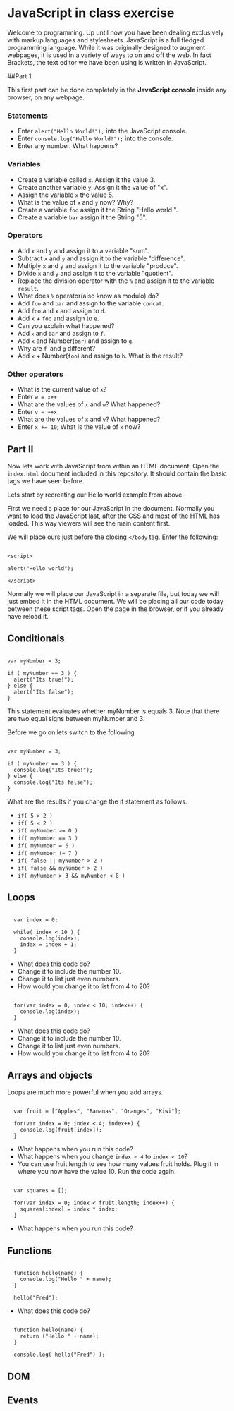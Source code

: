 # JavaScript in class exercise

Welcome to programming. Up until now you have been dealing exclusively with markup languages and stylesheets. JavaScript is a full fledged programming language. While it was originally designed to augment webpages, it is used in a variety of ways to on and off the web. In fact Brackets, the text editor we have been using is written in JavaScript.

##Part 1

This first part can be done completely in the **JavaScript console** inside any browser, on any webpage.

### Statements
* Enter <code>alert("Hello World!");</code> into the JavaScript console.
* Enter <code>console.log("Hello World!");</code> into the console.
* Enter any number. What happens?

### Variables

* Create a variable called <code>x</code>. Assign it the value 3.
* Create another variable <code>y</code>. Assign it the value of "x".
* Assign the variable <code>x</code> the value 5. 
* What is the value of <code>x</code> and <code>y</code> now? Why?
* Create a variable <code>foo</code> assign it the String "Hello world ".
* Create a variable <code>bar</code> assign it the String "5".

### Operators

* Add <code>x</code> and <code>y</code> and assign it to a variable "sum".
* Subtract <code>x</code> and <code>y</code> and assign it to the variable "difference".
* Multiply <code>x</code> and <code>y</code> and assign it to the variable "produce".
* Divide <code>x</code> and <code>y</code> and assign it to the variable "quotient".
* Replace the division operator with the <code>%</code> and assign it to the variable <code>result</code>.
* What does <code>%</code> operator(also know as modulo) do?
* Add <code>foo</code> and <code>bar</code> and assign to the variable <code>concat</code>.
* Add <code>foo</code> and <code>x</code> and assign to <code>d</code>.
* Add <code>x</code> + <code>foo</code> and assign to <code>e</code>.
* Can you explain what happened?
* Add <code><code>x</code></code> and <code>bar</code> and assign to <code>f</code>.
* Add <code>x</code> and Number(<code>bar</code>) and assign to <code>g</code>.
* Why are <code>f </code>and <code>g</code> different?
* Add <code>x</code> + Number(<code>foo</code>) and assign to <code>h</code>. What is the result?

### Other operators

* What is the current value of <code>x</code>?
* Enter <code>w = x++</code>
* What are the values of <code>x</code> and <code>w</code>? What happened?
* Enter <code>v = ++x</code>
* What are the values of <code>x</code> and <code>v</code>? What happened?
* Enter <code>x += 10</code>; What is the value of <code>x</code> now?

## Part II

Now lets work with JavaScript from within an HTML document. Open the <code>index.html</code> document included in this repository. It should contain the basic tags we have seen before. 

Lets start by recreating our Hello world example from above. 

First we need a place for our JavaScript in the document. Normally you want to load the JavaScript last, after the CSS and most of the HTML has loaded. This way viewers will see the main content first. 

We will place ours just before the closing <code>&lt;/body</code> tag. Enter the following:

<pre><code>
&lt;script&gt;

alert("Hello world");

&lt;/script&gt;
</code></pre>

Normally we will place our JavaScript in a separate file, but today we will just embed it in the HTML document. We will be placing all our code today between these script tags. Open the page in the browser, or if you already have reload it.

## Conditionals

<pre><code>
var myNumber = 3;

if ( myNumber == 3 ) {
  alert("Its true!");
} else {
  alert("Its false");
}
</code></pre>

This statement evaluates whether myNumber is equals 3. Note that there are two equal signs between myNumber and 3.

Before we go on lets switch to the following

<pre><code>
var myNumber = 3;

if ( myNumber == 3 ) {
  console.log("Its true!");
} else {
  console.log("Its false");
}
</code></pre>

What are the results if you change the if statement as follows.

* <code>if( 5 &gt; 2 )</code>
* <code>if( 5 &lt; 2 )</code>
* <code>if( myNumber &gt;= 0 )</code>
* <code>if( myNumber == 3 )</code>
* <code>if( myNumber = 6 )</code>
* <code>if( myNumber != 7 )</code>
* <code>if( false || myNumber &gt; 2 )</code>
* <code>if( false && myNumber &gt; 2 )</code>
* <code>if( myNumber &gt; 3 && myNumber &lt; 8 )</code>

## Loops

<pre><code>
  var index = 0;
  
  while( index &lt; 10 ) {
    console.log(index);
    index = index + 1;
  }
</code></pre>

* What does this code do?
* Change it to include the number 10.
* Change it to list just even numbers.
* How would you change it to list from 4 to 20?

<pre><code>
  for(var index = 0; index &lt; 10; index++) {
    console.log(index);
  }
</code></pre>

* What does this code do?
* Change it to include the number 10.
* Change it to list just even numbers.
* How would you change it to list from 4 to 20?

## Arrays and objects

Loops are much more powerful when you add arrays.

<pre><code>
  var fruit = ["Apples", "Bananas", "Oranges", "Kiwi"];
 
  for(var index = 0; index &lt; 4; index++) {
    console.log(fruit[index]);
  }
</code></pre>

* What happens when you run this code?
* What happens when you change <code>index &lt; 4</code> to <code>index &lt; 10</code>?
* You can use fruit.length to see how many values fruit holds. Plug it in where you now have the value 10. Run the code again.

<pre><code>
  var squares = [];
 
  for(var index = 0; index &lt; fruit.length; index++) {
    squares[index] = index * index;
  }
</code></pre>

* What happens when you run this code?

## Functions

<pre><code>
  function hello(name) {
    console.log("Hello " + name);
  }
  
  hello("Fred");
</code></pre>

* What does this code do?

<pre><code>
  function hello(name) {
    return ("Hello " + name);
  }
  
  console.log( hello("Fred") );
</code></pre>






## DOM

## Events



